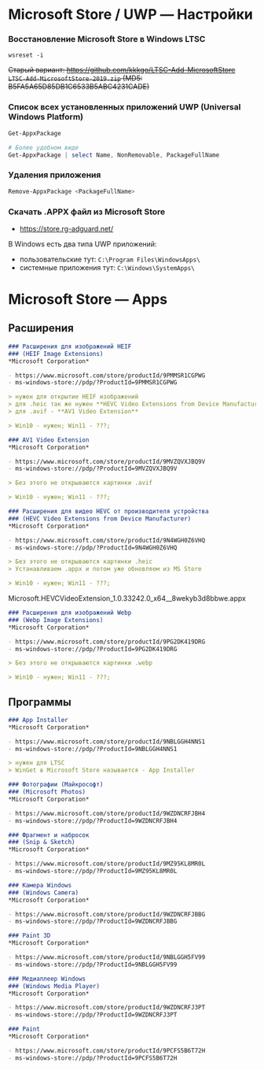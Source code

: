 # Microsoft Store / UWP — Настройки

### Восстановление Microsoft Store в Windows LTSC
```
wsreset -i
```

~~Старый вариант: https://github.com/kkkgo/LTSC-Add-MicrosoftStore  
`LTSC-Add-MicrosoftStore-2019.zip` (MD5: B5FA5A65D85DB1C6533B5ABC4231CADE)~~


### Список всех установленных приложений UWP (Universal Windows Platform)
```powershell
Get-AppxPackage

# Более удобном виде
Get-AppxPackage | select Name, NonRemovable, PackageFullName
```


### Удаления приложения
```powershell
Remove-AppxPackage <PackageFullName>
```


### Скачать .APPX файл из Microsoft Store
- https://store.rg-adguard.net/

В Windows есть два типа UWP приложений:
- пользовательские тут: `C:\Program Files\WindowsApps\`
- системные приложения тут: `C:\Windows\SystemApps\`






# Microsoft Store — Apps


## Расширения

```markdown
### Расширения для изображений HEIF
### (HEIF Image Extensions)
*Microsoft Corporation*

- https://www.microsoft.com/store/productId/9PMMSR1CGPWG
- ms-windows-store://pdp/?ProductId=9PMMSR1CGPWG

> нужен для открытие HEIF изображений
> для .heic так же нужен **HEVC Video Extensions from Device Manufacturer**
> для .avif - **AV1 Video Extension**

> Win10 - нужен; Win11 - ???;
```

```markdown
### AV1 Video Extension
*Microsoft Corporation*

- https://www.microsoft.com/store/productId/9MVZQVXJBQ9V
- ms-windows-store://pdp/?ProductId=9MVZQVXJBQ9V

> Без этого не открываются картинки .avif

> Win10 - нужен; Win11 - ???;
```

```markdown
### Расширения для видео HEVC от производителя устройства
### (HEVC Video Extensions from Device Manufacturer)
*Microsoft Corporation*

- https://www.microsoft.com/store/productId/9N4WGH0Z6VHQ
- ms-windows-store://pdp/?ProductId=9N4WGH0Z6VHQ

> Без этого не открываются картинки .heic
> Устанавливаем .appx и потом уже обновляем из MS Store

> Win10 - нужен; Win11 - ???;
```

Microsoft.HEVCVideoExtension_1.0.33242.0_x64__8wekyb3d8bbwe.appx

```markdown
### Расширения для изображений Webp
### (Webp Image Extensions)
*Microsoft Corporation*

- https://www.microsoft.com/store/productId/9PG2DK419DRG
- ms-windows-store://pdp/?ProductId=9PG2DK419DRG

> Без этого не открываются картинки .webp

> Win10 - нужен; Win11 - ???;
```

## Программы

```markdown
### App Installer
*Microsoft Corporation*

- https://www.microsoft.com/store/productId/9NBLGGH4NNS1
- ms-windows-store://pdp/?ProductId=9NBLGGH4NNS1

> нужен для LTSC
> WinGet в Microsoft Store называется - App Installer
```

```markdown
### Фотографии (Майкрософт)
### (Microsoft Photos)
*Microsoft Corporation*

- https://www.microsoft.com/store/productId/9WZDNCRFJBH4
- ms-windows-store://pdp/?ProductId=9WZDNCRFJBH4
```

```markdown
### Фрагмент и набросок
### (Snip & Sketch)
*Microsoft Corporation*

- https://www.microsoft.com/store/productId/9MZ95KL8MR0L
- ms-windows-store://pdp/?ProductId=9MZ95KL8MR0L
```

```markdown
### Камера Windows
### (Windows Camera)
*Microsoft Corporation*

- https://www.microsoft.com/store/productId/9WZDNCRFJBBG
- ms-windows-store://pdp/?ProductId=9WZDNCRFJBBG
```

```markdown
### Paint 3D
*Microsoft Corporation*

- https://www.microsoft.com/store/productId/9NBLGGH5FV99
- ms-windows-store://pdp/?ProductId=9NBLGGH5FV99
```

```markdown
### Медиаплеер Windows
### (Windows Media Player)
*Microsoft Corporation*

- https://www.microsoft.com/store/productId/9WZDNCRFJ3PT
- ms-windows-store://pdp/?ProductId=9WZDNCRFJ3PT
```

```markdown
### Paint
*Microsoft Corporation*

- https://www.microsoft.com/store/productId/9PCFS5B6T72H
- ms-windows-store://pdp/?ProductId=9PCFS5B6T72H
```